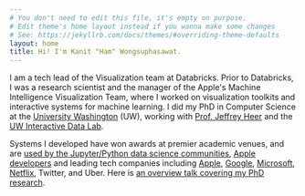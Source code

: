 ```yaml
---
# You don't need to edit this file, it's empty on purpose.
# Edit theme's home layout instead if you wanna make some changes
# See: https://jekyllrb.com/docs/themes/#overriding-theme-defaults
layout: home
title: Hi! I'm Kanit "Ham" Wongsuphasawat.
---
```


I am a tech lead of the Visualization team at Databricks.
Prior to Databricks, I was a research scientist and the manager of the Apple's Machine Intelligence Visualization Team, where I worked on visualization toolkits and interactive systems for machine learning.
I did my PhD in Computer Science at the [University Washington](http://www.uw.edu) (UW), working with [Prof. Jeffrey Heer](http://jheer.org) and the [UW Interactive Data Lab](http://idl.cs.washington.edu]).

<!--My interests lie in the intersection of user interfaces systems, data visualization, and data science. My PhD research focuses on enhancing visualization tools with automated design and recommendation for applications including exploratory data analysis and understanding deep learning models.-->
Systems I developed have won awards at premier academic venues, and are [used by the Jupyter/Python data science communities](https://altair-viz.github.io/), [Apple developers](https://developer.apple.com/documentation/Charts) and leading tech companies including [Apple](https://github.com/apple/turicreate/search?utf8=%E2%9C%93&q=vega-lite&type=), [Goo](https://www.tensorflow.org/get_started/graph_viz)[gle](https://colab.research.google.com/notebook#fileId=/v2/external/notebooks/charts.ipynb&scrollTo=beTgCbVa_wFA), [Microsoft](https://github.com/Microsoft/vegalite-for-powerbi), [Netflix](https://twitter.com/oceankidbilly/status/931633519813582848), Twitter, and Uber.
Here is [an overview talk covering my PhD research](https://youtu.be/62k_JMOgFcc).

<!--I look forward to studying and designing more tools that facilitate people, both experts and novices, to work with and benefit more from data via visualization and artificial intelligence.-->

<!-- My research explores __the design of interactive visualization systems for data science__.
I co-authors many visualization tools including [__Voyager__](http://github.com/vega/voyager), a recommendation-powered visual analysis tool, as well as the [__Vega-Lite__](http://vega.github.io/vega-lite) and [__Vega__](http://vega.github.io/vega) declarative languages for interactive visualizations.  I also led the design of the [ __TensorFlow Graph Visualizer__](http://idl.cs.washington.edu/papers/tfgraph), that ships with Google’s [TensorFlow](http://tensorflow.org) to help developers inspect dataflow graphs of their machine learning models.  These tools have received awards at premier academic venues, and are used by [Wikipedia](https://www.mediawiki.org/wiki/Extension:Graph), the [Jupyter/Python data science communities](https://altair-viz.github.io/), and TensorFlow users.

<!--Previously, I worked at leading data-driven technology companies including [Google](http://www.google.com),
[Tableau Software](http://www.tableausoftware.com), [Thomson Reuters](http://thomsonreuters.com), and [Trifacta](http://www.trifacta.com).  Prior to UW, I was a [Fulbright scholar](http://www.cies.org/) and received a  MS in [Management Science & Engineering](http://msande.stanford.edu) from Stanford University. I also holds a B.Eng with First Honor and Gold Medal in [Computer Engineering](http://www.cp.eng.chula.ac.th) from [Chulalongkorn University](http://www.chula.ac.th) in Thailand.

In my free time, I am passionate about food and loves watching soccer and basketball. -->
